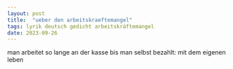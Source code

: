 ```yaml
---
layout: post
title:  "ueber den arbeitskraeftemangel"
tags: lyrik deutsch gedicht arbeitskräftemangel
date: 2023-09-26
---
```


man arbeitet so lange an der kasse bis man selbst bezahlt: mit dem eigenen leben
